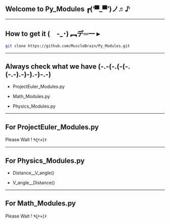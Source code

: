 ## Welcome to Py_Modules  ┏(‘▀_▀’)ノ♬♪

------------------

## How to get it  (　-_･) ︻デ═一  ▸

```bash
git clone https://github.com/MuscleBrain/Py_Modules.git
```

------------------

## Always check what we have  (-.-(-.(-(-.(-.-).-)-).-)-.-)

* ProjectEuler_Modules.py

* Math_Modules.py

* Physics_Modules.py

------------------

## For ProjectEuler_Modules.py 

Please Wait ! ٩(×̯×)۶

------------------

## For Physics_Modules.py

* Distance__V_angle()

* V_angle__Distance()

------------------

## For Math_Modules.py

Please Wait ! ٩(×̯×)۶

